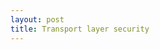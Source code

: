 ```yaml
---
layout: post
title: Transport layer security
---
```


[hsts-wikipedia]: https://en.wikipedia.org/wiki/HTTP_Strict_Transport_Security
[hsts-rfc]: https://tools.ietf.org/html/rfc6797
[tls-owasp]: https://www.owasp.org/index.php/Transport_Layer_Protection_Cheat_Sheet
[csp-wiki]: https://en.wikipedia.org/wiki/Content_Security_Policy